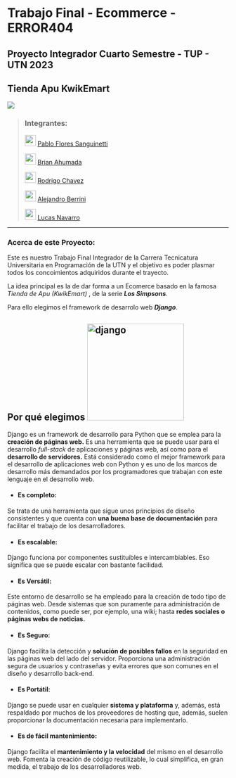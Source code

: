 
# Trabajo Final - Ecommerce - ERROR404

## Proyecto Integrador Cuarto Semestre - TUP - UTN 2023  

## Tienda Apu KwikEmart  
<img  src="https://i.pinimg.com/1200x/f8/af/e1/f8afe13cf25c09ed404b1a94baee9192.jpg">


> ### Integrantes: 
>
><img  width="25"  height="25"  src="https://img.icons8.com/doodle/48/name.png"  alt="name"/>  [Pablo Flores Sanguinetti](https://github.com/Pablo1653)
> 
><img  width="25"  height="25"  src="https://img.icons8.com/doodle/48/name.png"  alt="name"/> [Brian Ahumada](https://github.com/brianahumada)
> 
><img  width="25"  height="25"  src="https://img.icons8.com/doodle/48/name.png"  alt="name"/> [Rodrigo Chavez](https://github.com/RodrigoChavez1986)
> 
><img  width="25"  height="25"  src="https://img.icons8.com/doodle/48/name.png"  alt="name"/> [Alejandro Berrini](https://github.com/AlejandroEB89)
> 
><img  width="25"  height="25"  src="https://img.icons8.com/doodle/48/name.png"  alt="name"/> [Lucas Navarro](https://github.com/LucasNavarro01)


-------------------

### Acerca de este Proyecto:

Este es nuestro Trabajo Final Integrador de la Carrera Tecnicatura Universitaria en Programación de la UTN y el objetivo es poder plasmar todos los concoimientos adquiridos durante el trayecto.

La idea principal es la de dar forma a un Ecomerce basado en la famosa *Tienda de Apu (KwikEmart)* , de la serie ***Los Simpsons***. 

Para ello elegimos el framework de desarrolo web ***Django***.


## Por qué elegimos  <img width="" height="220" src="https://static.djangoproject.com/img/logos/django-logo-negative.png" alt="django"/> 

Django es un framework de desarrollo para Python que se emplea para la **creación de páginas web.**
Es una herramienta que se puede usar para el desarrollo _full-stack_ de aplicaciones y páginas web, así como para el **desarrollo de servidores.** Está considerado como el mejor framework para el desarrollo de aplicaciones web con Python y es uno de los marcos de desarrollo más demandados por los programadores que trabajan con este lenguaje en el desarrollo web.


 - #### Es completo: 
 Se trata de una herramienta que sigue unos principios de diseño consistentes y que cuenta con **una buena base de documentación** para facilitar el trabajo de los desarrolladores.
 
 - #### Es escalable: 
Django funciona por componentes sustituibles e intercambiables. Eso significa que se puede escalar con bastante facilidad.

- #### Es Versátil:
 Este entorno de desarrollo se ha empleado para la creación de todo tipo de páginas web. Desde sistemas que son puramente para administración de contenidos, como puede ser, por ejemplo, una wiki; hasta **redes sociales o páginas webs de noticias.**

- #### Es Seguro:
Django facilita la detección y **solución de posibles fallos** en la seguridad en las páginas web del lado del servidor. Proporciona una administración segura de usuarios y contraseñas y evita errores que son comunes en el diseño y desarrollo back-end.

- #### Es Portátil:
Django se puede usar en cualquier **sistema y plataforma** y, además, está respaldado por muchos de los proveedores de hosting que, además, suelen proporcionar la documentación necesaria para implementarlo.

- #### Es de fácil mantenimiento:
Django facilita el **mantenimiento y la velocidad** del mismo en el desarrollo web. Fomenta la creación de código reutilizable, lo cual simplifica, en gran medida, el trabajo de los desarrolladores web.




